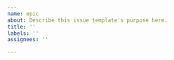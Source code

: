 ```yaml
---
name: epic
about: Describe this issue template's purpose here.
title: ''
labels: ''
assignees: ''

---
```



